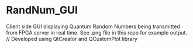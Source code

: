 # RandNum_GUI
Client side GUI displaying Quantum Random Numbers being transmitted from FPGA server in real time. See .png file in this repo for example output.
// Developed using QtCreator and QCustomPlot library
